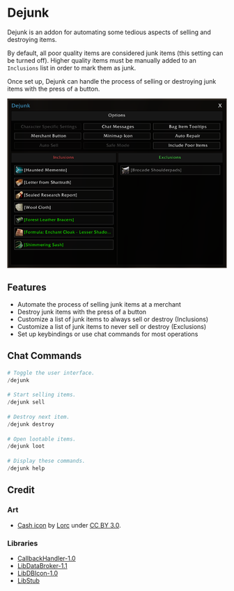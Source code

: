 # Dejunk

Dejunk is an addon for automating some tedious aspects of selling and
destroying items.

By default, all poor quality items are considered junk items (this setting can
be turned off). Higher quality items must be manually added to an `Inclusions`
list in order to mark them as junk.

Once set up, Dejunk can handle the process of selling or destroying junk items
with the press of a button.

![Dejunk](/.images/Dejunk.png?raw=true)

## Features

- Automate the process of selling junk items at a merchant
- Destroy junk items with the press of a button
- Customize a list of junk items to always sell or destroy (Inclusions)
- Customize a list of junk items to never sell or destroy (Exclusions)
- Set up keybindings or use chat commands for most operations

## Chat Commands

```ps1
# Toggle the user interface.
/dejunk

# Start selling items.
/dejunk sell

# Destroy next item.
/dejunk destroy

# Open lootable items.
/dejunk loot

# Display these commands.
/dejunk help
```

## Credit

### Art

- [Cash icon](https://game-icons.net/1x1/lorc/cash.html) by [Lorc](http://lorcblog.blogspot.com/) under [CC BY 3.0](http://creativecommons.org/licenses/by/3.0/).

### Libraries

- [CallbackHandler-1.0](https://www.wowace.com/projects/callbackhandler)
- [LibDataBroker-1.1](https://www.wowace.com/projects/libdatabroker-1-1)
- [LibDBIcon-1.0](https://www.wowace.com/projects/libdbicon-1-0)
- [LibStub](https://www.wowace.com/projects/libstub)

